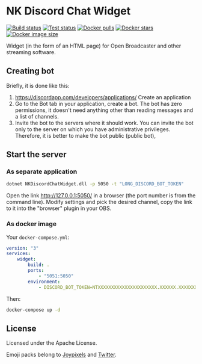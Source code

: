# NK Discord Chat Widget
[![Build status](https://ci.appveyor.com/api/projects/status/pe2pjukqf3dv97rb?svg=true)](https://ci.appveyor.com/project/nokitakaze/nkdiscordchatwidget)
[![Test status](https://img.shields.io/appveyor/tests/nokitakaze/nkdiscordchatwidget.svg)](https://ci.appveyor.com/project/nokitakaze/nkdiscordchatwidget/branch/master)
[![Docker pulls](https://badgen.net/docker/pulls/nokitakaze/discord-chat-widget)](https://hub.docker.com/r/nokitakaze/discord-chat-widget)
[![Docker stars](https://badgen.net/docker/stars/nokitakaze/discord-chat-widget?icon=docker&label=stars)](https://hub.docker.com/r/nokitakaze/discord-chat-widget)
[![Docker image size](https://badgen.net/docker/size/nokitakaze/discord-chat-widget)](https://hub.docker.com/r/nokitakaze/discord-chat-widget)

Widget (in the form of an HTML page) for Open Broadcaster and other streaming software.

## Creating bot

Briefly, it is done like this:
1. https://discordapp.com/developers/applications/ Create an application
2. Go to the Bot tab in your application, create a bot. The bot has zero permissions,
   it doesn't need anything other than reading messages and a list of channels.
3. Invite the bot to the servers where it should work. You can invite the bot only to the server
   on which you have administrative privileges. Therefore, it is better to make the bot public (public bot),

## Start the server
### As separate application
```bash
dotnet NKDiscordChatWidget.dll -p 5050 -t "LONG_DISCORD_BOT_TOKEN"
```

Open the link http://127.0.0.1:5050/ in a browser (the port number is from the command line).
Modify settings and pick the desired channel, copy the link to it into the "browser" plugin in your OBS.

### As docker image
Your `docker-compose.yml`:
```yml
version: "3"
services:
    widget:
        build: .
        ports:
            - "5051:5050"
        environment:
            - DISCORD_BOT_TOKEN=NTXXXXXXXXXXXXXXXXXXXXXX.XXXXXX.XXXXXXXXXXXXXXXXXXXXXXXXXBI
```
Then:
```sh
docker-compose up -d
```

## License
Licensed under the Apache License.

Emoji packs belong to [Joypixels](https://www.joypixels.com/) and [Twitter](https://twemoji.twitter.com/).

